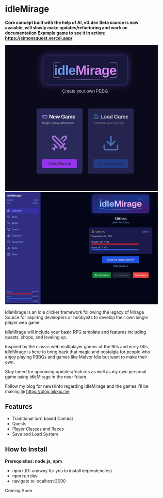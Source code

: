 # idleMirage
**Core concept built with the help of AI, v0.dev**
**Beta source is now avaiable, will slowly make updates/refactoring and work on documentation** 
**Example game to see it in action: https://simonsquest.vercel.app/**

![main menu](images/screenshot1.png)
![dashboard](images/screenshot2.png)

idleMirage is an idle clicker framework following the legacy of Mirage Source for aspiring developers or hobbyists to develop their own single player web game.

idleMirage will include your basic RPG template and features including quests, shops, and leveling up. 

Inspired by the classic web multiplayer games of the 90s and early 00s, idleMirage is here to bring back that magic and nostalgia for people who enjoy playing PBBGs and games like Melvor Idle but want to make their own.

Stay tuned for upcoming updates/features as well as my own personal game using idleMirage in the near future.

Follow my blog for news/info regarding idleMirage and the games I'll be making @ https://blog.nikkix.me

## Features
 - Traditional turn based Combat
 - Quests
 - Player Classes and Races
 - Save and Load System


## How to Install
**Prerequisites: node.js, npm** 

- npm i (Or anyway for you to install dependencies)
- npm run dev
- navigate to localhost:3000

Coming Soon